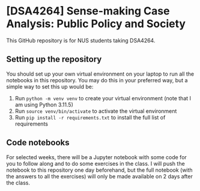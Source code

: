 # [DSA4264] Sense-making Case Analysis: Public Policy and Society

This GitHub repository is for NUS students taking DSA4264.  

## Setting up the repository

You should set up your own virtual environment on your laptop to run all the notebooks in this repository. You may do this in your preferred way, but a simple way to set this up would be:

1. Run `python -m venv venv` to create your virtual environment (note that I am using Python 3.11.5)
2. Run `source venv/bin/activate` to activate the virtual environment
3. Run `pip install -r requirements.txt` to install the full list of requirements

## Code notebooks

For selected weeks, there will be a Jupyter notebook with some code for you to follow along and to do some exercises in the class. I will push the notebook to this repository one day beforehand, but the full notebook (with the answers to all the exercises) will only be made available on 2 days after the class. 